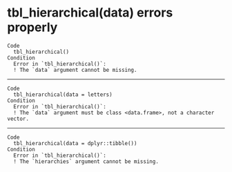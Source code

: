 # tbl_hierarchical(data) errors properly

    Code
      tbl_hierarchical()
    Condition
      Error in `tbl_hierarchical()`:
      ! The `data` argument cannot be missing.

---

    Code
      tbl_hierarchical(data = letters)
    Condition
      Error in `tbl_hierarchical()`:
      ! The `data` argument must be class <data.frame>, not a character vector.

---

    Code
      tbl_hierarchical(data = dplyr::tibble())
    Condition
      Error in `tbl_hierarchical()`:
      ! The `hierarchies` argument cannot be missing.

